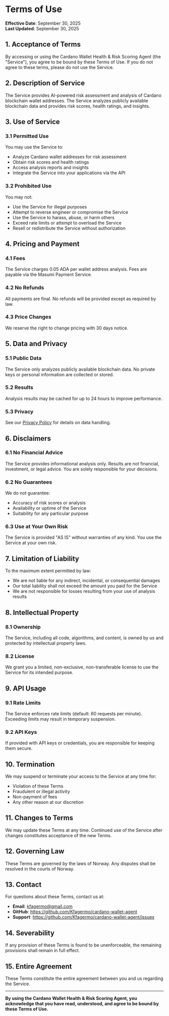 # Terms of Use

**Effective Date**: September 30, 2025  
**Last Updated**: September 30, 2025

## 1. Acceptance of Terms

By accessing or using the Cardano Wallet Health & Risk Scoring Agent (the "Service"), you agree to be bound by these Terms of Use. If you do not agree to these terms, please do not use the Service.

## 2. Description of Service

The Service provides AI-powered risk assessment and analysis of Cardano blockchain wallet addresses. The Service analyzes publicly available blockchain data and provides risk scores, health ratings, and insights.

## 3. Use of Service

### 3.1 Permitted Use
You may use the Service to:
- Analyze Cardano wallet addresses for risk assessment
- Obtain risk scores and health ratings
- Access analysis reports and insights
- Integrate the Service into your applications via the API

### 3.2 Prohibited Use
You may not:
- Use the Service for illegal purposes
- Attempt to reverse engineer or compromise the Service
- Use the Service to harass, abuse, or harm others
- Exceed rate limits or attempt to overload the Service
- Resell or redistribute the Service without authorization

## 4. Pricing and Payment

### 4.1 Fees
The Service charges 0.05 ADA per wallet address analysis. Fees are payable via the Masumi Payment Service.

### 4.2 No Refunds
All payments are final. No refunds will be provided except as required by law.

### 4.3 Price Changes
We reserve the right to change pricing with 30 days notice.

## 5. Data and Privacy

### 5.1 Public Data
The Service only analyzes publicly available blockchain data. No private keys or personal information are collected or stored.

### 5.2 Results
Analysis results may be cached for up to 24 hours to improve performance.

### 5.3 Privacy
See our [Privacy Policy](PRIVACY_POLICY.md) for details on data handling.

## 6. Disclaimers

### 6.1 No Financial Advice
The Service provides informational analysis only. Results are not financial, investment, or legal advice. You are solely responsible for your decisions.

### 6.2 No Guarantees
We do not guarantee:
- Accuracy of risk scores or analysis
- Availability or uptime of the Service
- Suitability for any particular purpose

### 6.3 Use at Your Own Risk
The Service is provided "AS IS" without warranties of any kind. You use the Service at your own risk.

## 7. Limitation of Liability

To the maximum extent permitted by law:
- We are not liable for any indirect, incidental, or consequential damages
- Our total liability shall not exceed the amount you paid for the Service
- We are not responsible for losses resulting from your use of analysis results

## 8. Intellectual Property

### 8.1 Ownership
The Service, including all code, algorithms, and content, is owned by us and protected by intellectual property laws.

### 8.2 License
We grant you a limited, non-exclusive, non-transferable license to use the Service for its intended purpose.

## 9. API Usage

### 9.1 Rate Limits
The Service enforces rate limits (default: 60 requests per minute). Exceeding limits may result in temporary suspension.

### 9.2 API Keys
If provided with API keys or credentials, you are responsible for keeping them secure.

## 10. Termination

We may suspend or terminate your access to the Service at any time for:
- Violation of these Terms
- Fraudulent or illegal activity
- Non-payment of fees
- Any other reason at our discretion

## 11. Changes to Terms

We may update these Terms at any time. Continued use of the Service after changes constitutes acceptance of the new Terms.

## 12. Governing Law

These Terms are governed by the laws of Norway. Any disputes shall be resolved in the courts of Norway.

## 13. Contact

For questions about these Terms, contact us at:
- **Email**: kfagermo@gmail.com
- **GitHub**: https://github.com/Kfagermo/cardano-wallet-agent
- **Support**: https://github.com/Kfagermo/cardano-wallet-agent/issues

## 14. Severability

If any provision of these Terms is found to be unenforceable, the remaining provisions shall remain in full effect.

## 15. Entire Agreement

These Terms constitute the entire agreement between you and us regarding the Service.

---

**By using the Cardano Wallet Health & Risk Scoring Agent, you acknowledge that you have read, understood, and agree to be bound by these Terms of Use.**
